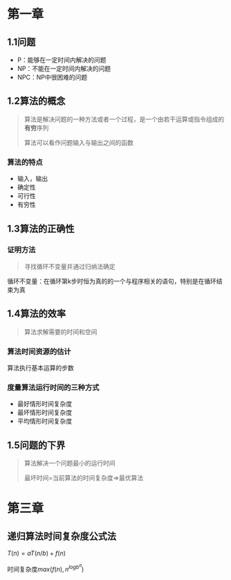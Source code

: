# 第一章

## 1.1问题

- P：能够在一定时间内解决的问题
- NP：不能在一定时间内解决的问题
- NPC：NP中很困难的问题

## 1.2算法的概念

> 算法是解决问题的一种方法或者一个过程，是一个由若干运算或指令组成的**有穷**序列
>
> 算法可以看作问题输入与输出之间的函数

### 算法的特点

- 输入，输出
- 确定性
- 可行性
- 有穷性

## 1.3算法的正确性

### 证明方法

> 寻找循环不变量并通过归纳法确定

循环不变量：在循环第k步时恒为真的的一个与程序相关的语句，特别是在循环结束为真

## 1.4算法的效率

> 算法求解需要的时间和空间

### 算法时间资源的估计

算法执行基本运算的步数

### 度量算法运行时间的三种方式

- 最好情形时间复杂度
- 最坏情形时间复杂度
- 平均情形时间复杂度

## 1.5问题的下界

> 算法解决一个问题最小的运行时间
>
> 最坏时间=当前算法的时间复杂度=>最优算法

# 第三章

## 递归算法时间复杂度公式法

$T(n)=aT(n/b)+f(n)$

时间复杂度$max(f(n),n^{logb^a})$
